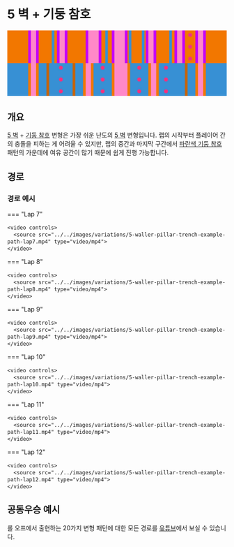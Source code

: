 # 5 벽 + 기둥 참호

![5 Waller + Pillar Trench](../images/variations/5-waller-pillar-trench.jpg)

## 개요

[5 벽](../rolls/5-waller.md) + [기둥 참호](../rolls/pillar-trench.md) 변형은 가장 쉬운 난도의 [5 벽](../rolls/5-waller.md) 변형입니다. 랩의 시작부터 플레이어 간의 충돌을 피하는 게 어려울 수 있지만, 랩의 중간과 마지막 구간에서 [파란색 기둥 참호](../rolls/pillar-trench.md) 패턴의 가운데에 여유 공간이 많기 때문에 쉽게 진행 가능합니다.

## 경로

### 경로 예시

=== "Lap 7"

    <video controls>
      <source src="../../images/variations/5-waller-pillar-trench-example-path-lap7.mp4" type="video/mp4">
    </video>

=== "Lap 8"

    <video controls>
      <source src="../../images/variations/5-waller-pillar-trench-example-path-lap8.mp4" type="video/mp4">
    </video>

=== "Lap 9"

    <video controls>
      <source src="../../images/variations/5-waller-pillar-trench-example-path-lap9.mp4" type="video/mp4">
    </video>

=== "Lap 10"

    <video controls>
      <source src="../../images/variations/5-waller-pillar-trench-example-path-lap10.mp4" type="video/mp4">
    </video>

=== "Lap 11"

    <video controls>
      <source src="../../images/variations/5-waller-pillar-trench-example-path-lap11.mp4" type="video/mp4">
    </video>

=== "Lap 12"

    <video controls>
      <source src="../../images/variations/5-waller-pillar-trench-example-path-lap12.mp4" type="video/mp4">
    </video>

## 공동우승 예시

롤 오프에서 출현하는 20가지 변형 패턴에 대한 모든 경로를 [유튜브](https://www.youtube.com/playlist?list=PLG_QNSp9ZgJLWYSNl4vY26VJCZeOQHO1F)에서 보실 수 있습니다.

